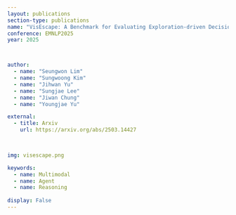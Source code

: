 ```yaml
---
layout: publications
section-type: publications
name: "VisEscape: A Benchmark for Evaluating Exploration-driven Decision-making in Virtual Escape Rooms"
conference: EMNLP2025  
year: 2025



author:
  - name: "Seungwon Lim"
  - name: "Sungwoong Kim"
  - name: "Jihwan Yu"
  - name: "Sungjae Lee"
  - name: "Jiwan Chung"
  - name: "Youngjae Yu"

external:
  - title: Arxiv
    url: https://arxiv.org/abs/2503.14427

  

img: visescape.png

keywords:
  - name: Multimodal
  - name: Agent
  - name: Reasoning
  
display: False
---
```

